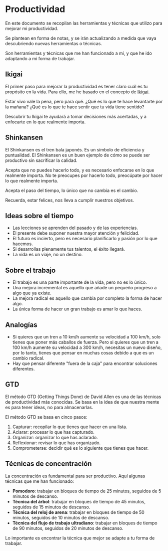 # Productividad

En este documento se recopilan las herramientas y técnicas que utilizo para mejorar mi productividad.

Se plantean en forma de notas, y se irán actualizando a medida que vaya descubriendo nuevas herramientas o técnicas.

Son herramientas y técnicas que me han funcionado a mí, y que he ido adaptando a mi forma de trabajar.

## Ikigai

El primer paso para mejorar la productividad es tener claro cuál es tu propósito en la vida. Para ello, me he basado en el concepto de [Ikigai](https://es.wikipedia.org/wiki/Ikigai).

Estar vivo vale la pena, pero para qué. ¿Qué es lo que te hace levantarte por la mañana? ¿Qué es lo que te hace sentir que tu vida tiene sentido?

Descubrir tu Ikigai te ayudará a tomar decisiones más acertadas, y a enfocarte en lo que realmente importa.

## Shinkansen

El Shinkansen es el tren bala japonés. Es un símbolo de eficiencia y puntualidad. El Shinkansen es un buen ejemplo de cómo se puede ser productivo sin sacrificar la calidad.

Acepta que no puedes hacerlo todo, y es necesario enfocarse en lo que realmente importa. No te preocupes por hacerlo todo, preocúpate por hacer lo que realmente importa.

Acepta el paso del tiempo, lo único que no cambia es el cambio.

Recuerda, estar felices, nos lleva a cumplir nuestros objetivos.

## Ideas sobre el tiempo

- Las lecciones se aprenden del pasado y de las experiencias.
- El presente debe suponer nuestra mayor atención y felicidad.
- El futuro es incierto, pero es necesario planificarlo y pasión por lo que hacemos.
- Si desarrollas plenamente tus talentos, el éxito llegará.
- La vida es un viaje, no un destino.

## Sobre el trabajo

- El trabajo es una parte importante de la vida, pero no es lo único.
- Una mejora incremental es aquello que añade un pequeño progreso a algo que ya existe.
- La mejora radical es aquello que cambia por completo la forma de hacer algo.
- La única forma de hacer un gran trabajo es amar lo que haces.

## Analogías

- Si quieres que un tren a 10 km/h aumente su velocidad a 100 km/h, solo tienes que poner más caballos de fuerza. Pero si quieres que un tren a 100 km/h aumente su velocidad a 300 km/h, necesitas un nuevo diseño, por lo tanto, tienes que pensar en muchas cosas debido a que es un cambio radical.
- Hay que pensar diferente "fuera de la caja" para encontrar soluciones diferentes.

## GTD

El método GTD (Getting Things Done) de David Allen es una de las técnicas de productividad más conocidas. Se basa en la idea de que nuestra mente es para tener ideas, no para almacenarlas.

El método GTD se basa en cinco pasos:

1. Capturar: recopilar lo que tienes que hacer en una lista.
2. Aclarar: procesar lo que has capturado.
3. Organizar: organizar lo que has aclarado.
4. Reflexionar: revisar lo que has organizado.
5. Comprometerse: decidir qué es lo siguiente que tienes que hacer.

## Técnicas de concentración

La concentración es fundamental para ser productivo. Aquí algunas técnicas que me han funcionado:

- **Pomodoro**: trabajar en bloques de tiempo de 25 minutos, seguidos de 5 minutos de descanso.
- **Técnica del árbol**: trabajar en bloques de tiempo de 45 minutos, seguidos de 15 minutos de descanso.
- **Técnica del reloj de arena**: trabajar en bloques de tiempo de 50 minutos, seguidos de 10 minutos de descanso.
- **Técnica del flujo de trabajo ultradiano**: trabajar en bloques de tiempo de 90 minutos, seguidos de 20 minutos de descanso.

Lo importante es encontrar la técnica que mejor se adapte a tu forma de trabajar.

